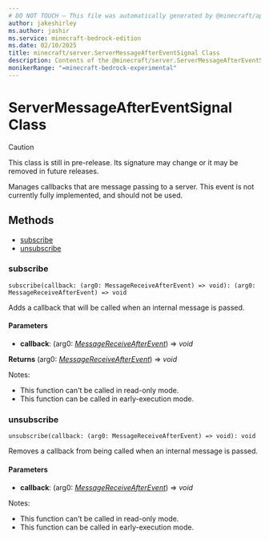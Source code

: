 ```yaml
---
# DO NOT TOUCH — This file was automatically generated by @minecraft/api-docs-generator, to report problems file an issue at https://github.com/Mojang/minecraft-scripting-libraries
author: jakeshirley
ms.author: jashir
ms.service: minecraft-bedrock-edition
ms.date: 02/10/2025
title: minecraft/server.ServerMessageAfterEventSignal Class
description: Contents of the @minecraft/server.ServerMessageAfterEventSignal class.
monikerRange: "=minecraft-bedrock-experimental"
---
```

# ServerMessageAfterEventSignal Class

> [!CAUTION]
> This class is still in pre-release.  Its signature may change or it may be removed in future releases.

Manages callbacks that are message passing to a server. This event is not currently fully implemented, and should not be used.

## Methods
- [subscribe](#subscribe)
- [unsubscribe](#unsubscribe)

### **subscribe**
`
subscribe(callback: (arg0: MessageReceiveAfterEvent) => void): (arg0: MessageReceiveAfterEvent) => void
`

Adds a callback that will be called when an internal message is passed.

#### **Parameters**
- **callback**: (arg0: [*MessageReceiveAfterEvent*](MessageReceiveAfterEvent.md)) => *void*

**Returns** (arg0: [*MessageReceiveAfterEvent*](MessageReceiveAfterEvent.md)) => *void*
  
Notes:
- This function can't be called in read-only mode.
- This function can be called in early-execution mode.

### **unsubscribe**
`
unsubscribe(callback: (arg0: MessageReceiveAfterEvent) => void): void
`

Removes a callback from being called when an internal message is passed.

#### **Parameters**
- **callback**: (arg0: [*MessageReceiveAfterEvent*](MessageReceiveAfterEvent.md)) => *void*
  
Notes:
- This function can't be called in read-only mode.
- This function can be called in early-execution mode.
